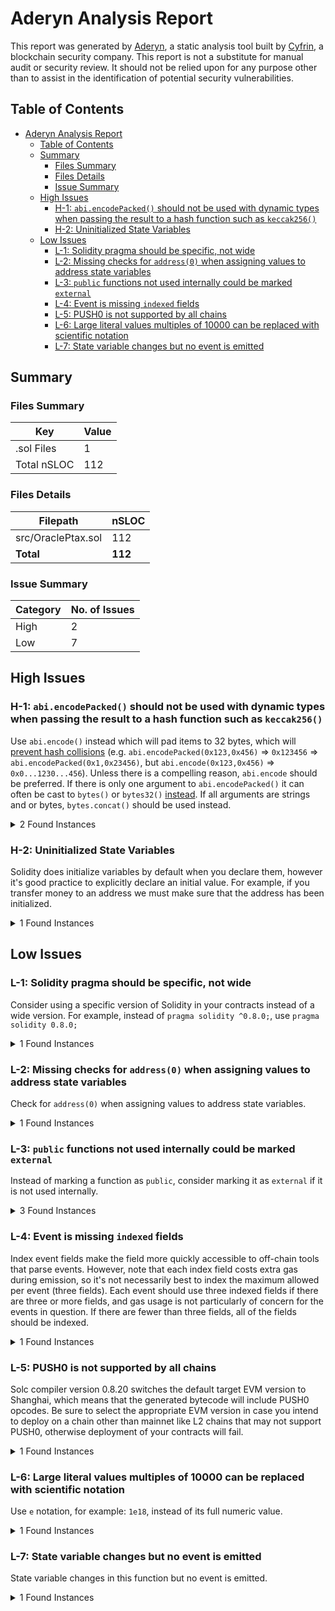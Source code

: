 # Aderyn Analysis Report

This report was generated by [Aderyn](https://github.com/Cyfrin/aderyn), a static analysis tool built by [Cyfrin](https://cyfrin.io), a blockchain security company. This report is not a substitute for manual audit or security review. It should not be relied upon for any purpose other than to assist in the identification of potential security vulnerabilities.

## Table of Contents

- [Aderyn Analysis Report](#aderyn-analysis-report)
	- [Table of Contents](#table-of-contents)
	- [Summary](#summary)
		- [Files Summary](#files-summary)
		- [Files Details](#files-details)
		- [Issue Summary](#issue-summary)
	- [High Issues](#high-issues)
		- [H-1: `abi.encodePacked()` should not be used with dynamic types when passing the result to a hash function such as `keccak256()`](#h-1-abiencodepacked-should-not-be-used-with-dynamic-types-when-passing-the-result-to-a-hash-function-such-as-keccak256)
		- [H-2: Uninitialized State Variables](#h-2-uninitialized-state-variables)
	- [Low Issues](#low-issues)
		- [L-1: Solidity pragma should be specific, not wide](#l-1-solidity-pragma-should-be-specific-not-wide)
		- [L-2: Missing checks for `address(0)` when assigning values to address state variables](#l-2-missing-checks-for-address0-when-assigning-values-to-address-state-variables)
		- [L-3: `public` functions not used internally could be marked `external`](#l-3-public-functions-not-used-internally-could-be-marked-external)
		- [L-4: Event is missing `indexed` fields](#l-4-event-is-missing-indexed-fields)
		- [L-5: PUSH0 is not supported by all chains](#l-5-push0-is-not-supported-by-all-chains)
		- [L-6: Large literal values multiples of 10000 can be replaced with scientific notation](#l-6-large-literal-values-multiples-of-10000-can-be-replaced-with-scientific-notation)
		- [L-7: State variable changes but no event is emitted](#l-7-state-variable-changes-but-no-event-is-emitted)

## Summary

### Files Summary

| Key | Value |
| --- | --- |
| .sol Files | 1 |
| Total nSLOC | 112 |

### Files Details

| Filepath | nSLOC |
| --- | --- |
| src/OraclePtax.sol | 112 |
| **Total** | **112** |

### Issue Summary

| Category | No. of Issues |
| --- | --- |
| High | 2 |
| Low | 7 |

## High Issues

### H-1: `abi.encodePacked()` should not be used with dynamic types when passing the result to a hash function such as `keccak256()`

Use `abi.encode()` instead which will pad items to 32 bytes, which will [prevent hash collisions](https://docs.soliditylang.org/en/v0.8.13/abi-spec.html#non-standard-packed-mode) (e.g. `abi.encodePacked(0x123,0x456)` => `0x123456` => `abi.encodePacked(0x1,0x23456)`, but `abi.encode(0x123,0x456)` => `0x0...1230...456`). Unless there is a compelling reason, `abi.encode` should be preferred. If there is only one argument to `abi.encodePacked()` it can often be cast to `bytes()` or `bytes32()` [instead](https://ethereum.stackexchange.com/questions/30912/how-to-compare-strings-in-solidity#answer-82739).
If all arguments are strings and or bytes, `bytes.concat()` should be used instead.

<details><summary>2 Found Instances</summary>

- Found in src/OraclePtax.sol [Line: 43](src/OraclePtax.sol#L43)

 ```solidity
         abi.encodePacked(
 ```

- Found in src/OraclePtax.sol [Line: 93](src/OraclePtax.sol#L93)

 ```solidity
         request_url_path[lastRequestId] = string(abi.encodePacked(lastURL, "|", lastPath));
 ```

</details>

### H-2: Uninitialized State Variables

Solidity does initialize variables by default when you declare them, however it's good practice to explicitly declare an initial value. For example, if you transfer money to an address we must make sure that the address has been initialized.

<details><summary>1 Found Instances</summary>

- Found in src/OraclePtax.sol [Line: 62](src/OraclePtax.sol#L62)

 ```solidity
     address public lastSender;
 ```

</details>

## Low Issues

### L-1: Solidity pragma should be specific, not wide

Consider using a specific version of Solidity in your contracts instead of a wide version. For example, instead of `pragma solidity ^0.8.0;`, use `pragma solidity 0.8.0;`

<details><summary>1 Found Instances</summary>

- Found in src/OraclePtax.sol [Line: 3](src/OraclePtax.sol#L3)

 ```solidity
 pragma solidity ^0.8.20;
 ```

</details>

### L-2: Missing checks for `address(0)` when assigning values to address state variables

Check for `address(0)` when assigning values to address state variables.

<details><summary>1 Found Instances</summary>

- Found in src/OraclePtax.sol [Line: 77](src/OraclePtax.sol#L77)

 ```solidity
         router = _router;
 ```

</details>

### L-3: `public` functions not used internally could be marked `external`

Instead of marking a function as `public`, consider marking it as `external` if it is not used internally.

<details><summary>3 Found Instances</summary>

- Found in src/OraclePtax.sol [Line: 124](src/OraclePtax.sol#L124)

 ```solidity
     function getRequest(string memory url) public view returns (RequestStruct memory) {
 ```

- Found in src/OraclePtax.sol [Line: 128](src/OraclePtax.sol#L128)

 ```solidity
     function listAllRequests() public view returns (RequestStruct[] memory) {
 ```

- Found in src/OraclePtax.sol [Line: 132](src/OraclePtax.sol#L132)

 ```solidity
     function listRequests(uint256 start, uint256 end) public view returns (RequestStruct[] memory) {
 ```

</details>

### L-4: Event is missing `indexed` fields

Index event fields make the field more quickly accessible to off-chain tools that parse events. However, note that each index field costs extra gas during emission, so it's not necessarily best to index the maximum allowed per event (three fields). Each event should use three indexed fields if there are three or more fields, and gas usage is not particularly of concern for the events in question. If there are fewer than three fields, all of the fields should be indexed.

<details><summary>1 Found Instances</summary>

- Found in src/OraclePtax.sol [Line: 37](src/OraclePtax.sol#L37)

 ```solidity
     event Response(bytes32 indexed requestId, string data, bytes response, bytes err);
 ```

</details>

### L-5: PUSH0 is not supported by all chains

Solc compiler version 0.8.20 switches the default target EVM version to Shanghai, which means that the generated bytecode will include PUSH0 opcodes. Be sure to select the appropriate EVM version in case you intend to deploy on a chain other than mainnet like L2 chains that may not support PUSH0, otherwise deployment of your contracts will fail.

<details><summary>1 Found Instances</summary>

- Found in src/OraclePtax.sol [Line: 3](src/OraclePtax.sol#L3)

 ```solidity
 pragma solidity ^0.8.20;
 ```

</details>

### L-6: Large literal values multiples of 10000 can be replaced with scientific notation

Use `e` notation, for example: `1e18`, instead of its full numeric value.

<details><summary>1 Found Instances</summary>

- Found in src/OraclePtax.sol [Line: 12](src/OraclePtax.sol#L12)

 ```solidity
     uint32 private constant GAS_LIMIT = 300000;
 ```

</details>

### L-7: State variable changes but no event is emitted

State variable changes in this function but no event is emitted.

<details><summary>1 Found Instances</summary>

- Found in src/OraclePtax.sol [Line: 81](src/OraclePtax.sol#L81)

 ```solidity
     function requestData(string memory dateString) external virtual returns (bytes32 requestId) {
 ```

</details>
